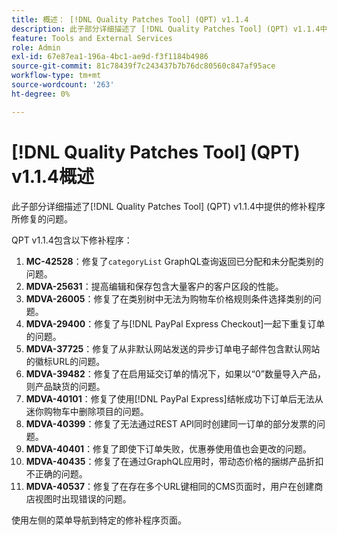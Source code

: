 ```yaml
---
title: 概述： [!DNL Quality Patches Tool] (QPT) v1.1.4
description: 此子部分详细描述了 [!DNL Quality Patches Tool] (QPT) v1.1.4中提供的修补程序所修复的问题。
feature: Tools and External Services
role: Admin
exl-id: 67e87ea1-196a-4bc1-ae9d-f3f1184b4986
source-git-commit: 81c78439f7c243437b7b76dc80560c847af95ace
workflow-type: tm+mt
source-wordcount: '263'
ht-degree: 0%

---
```


# [!DNL Quality Patches Tool] (QPT) v1.1.4概述

此子部分详细描述了[!DNL Quality Patches Tool] (QPT) v1.1.4中提供的修补程序所修复的问题。

QPT v1.1.4包含以下修补程序：

1. **MC-42528**：修复了`categoryList` GraphQL查询返回已分配和未分配类别的问题。
1. **MDVA-25631**：提高编辑和保存包含大量客户的客户区段的性能。
1. **MDVA-26005**：修复了在类别树中无法为购物车价格规则条件选择类别的问题。
1. **MDVA-29400**：修复了与[!DNL PayPal Express Checkout]一起下重复订单的问题。
1. **MDVA-37725**：修复了从非默认网站发送的异步订单电子邮件包含默认网站的徽标URL的问题。
1. **MDVA-39482**：修复了在启用延交订单的情况下，如果以“0”数量导入产品，则产品缺货的问题。
1. **MDVA-40101**：修复了使用[!DNL PayPal Express]结帐成功下订单后无法从迷你购物车中删除项目的问题。
1. **MDVA-40399**：修复了无法通过REST API同时创建同一订单的部分发票的问题。
1. **MDVA-40401**：修复了即使下订单失败，优惠券使用值也会更改的问题。
1. **MDVA-40435**：修复了在通过GraphQL应用时，带动态价格的捆绑产品折扣不正确的问题。
1. **MDVA-40537**：修复了在存在多个URL键相同的CMS页面时，用户在创建商店视图时出现错误的问题。

使用左侧的菜单导航到特定的修补程序页面。

